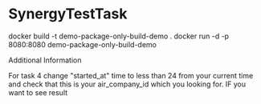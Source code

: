 # SynergyTestTask

docker build -t demo-package-only-build-demo .
docker run -d -p 8080:8080 demo-package-only-build-demo



Additional Information

For task 4 change "started_at" time to less than 24 from your current time and check that this is your air_company_id which you looking for. IF you want to see result
